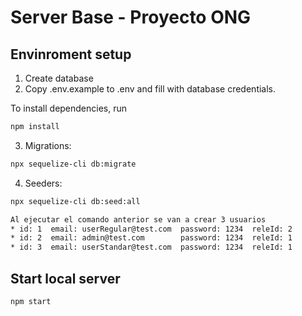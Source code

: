 # Server Base - Proyecto ONG


## Envinroment setup

1) Create database
2) Copy .env.example to .env and fill with database credentials.

To install dependencies, run
``` bash
npm install
```

3) Migrations:
``` bash
npx sequelize-cli db:migrate
```

4) Seeders:
``` bash
npx sequelize-cli db:seed:all
```
``` bash
Al ejecutar el comando anterior se van a crear 3 usuarios
* id: 1  email: userRegular@test.com  password: 1234  releId: 2
* id: 2  email: admin@test.com        password: 1234  releId: 1
* id: 3  email: userStandar@test.com  password: 1234  releId: 1
```


## Start local server

``` bash
npm start
```